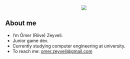 <div align="center">
<img align="center" src="https://github-readme-stats.vercel.app/api?username=TinLite&count_private=true&show_icons=true&theme=github_dark"/>
</div>

## About me

- I’m Ömer (Riive) Zeyveli.
- Junior game dev.
- Currently studying computer engineering at university.
- To reach me: omer.zeyveli@gmail.com
